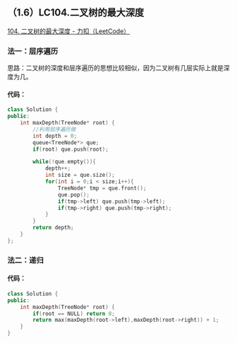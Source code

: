 ## （1.6）LC104.二叉树的最大深度

[104. 二叉树的最大深度 - 力扣（LeetCode）](https://leetcode.cn/problems/maximum-depth-of-binary-tree/)



### 法一：层序遍历

​		思路：二叉树的深度和层序遍历的思想比较相似，因为二叉树有几层实际上就是深度为几。

#### 代码：

```c++
class Solution {
public:
    int maxDepth(TreeNode* root) {
        //利用层序遍历做
        int depth = 0;
        queue<TreeNode*> que;
        if(root) que.push(root);

        while(!que.empty()){
            depth++;
            int size = que.size();
            for(int i = 0;i < size;i++){
                TreeNode* tmp = que.front();
                que.pop();
                if(tmp->left) que.push(tmp->left);
                if(tmp->right) que.push(tmp->right);
            }
        }
        return depth;
    }
};
```





### 法二：递归

#### 代码：

```c++
class Solution {
public:
    int maxDepth(TreeNode* root) {
        if(root == NULL) return 0;
        return max(maxDepth(root->left),maxDepth(root->right)) + 1;
    }
}
```

